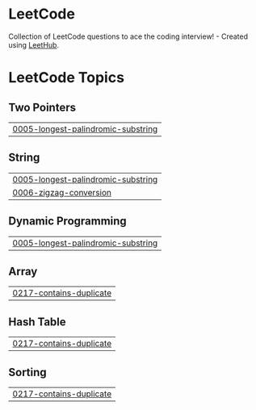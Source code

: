 # LeetCode
Collection of LeetCode questions to ace the coding interview! - Created using [LeetHub](https://github.com/QasimWani/LeetHub).

<!---LeetCode Topics Start-->
# LeetCode Topics
## Two Pointers
|  |
| ------- |
| [0005-longest-palindromic-substring](https://github.com/t03t/LeetCode/tree/master/0005-longest-palindromic-substring) |
## String
|  |
| ------- |
| [0005-longest-palindromic-substring](https://github.com/t03t/LeetCode/tree/master/0005-longest-palindromic-substring) |
| [0006-zigzag-conversion](https://github.com/t03t/LeetCode/tree/master/0006-zigzag-conversion) |
## Dynamic Programming
|  |
| ------- |
| [0005-longest-palindromic-substring](https://github.com/t03t/LeetCode/tree/master/0005-longest-palindromic-substring) |
## Array
|  |
| ------- |
| [0217-contains-duplicate](https://github.com/t03t/LeetCode/tree/master/0217-contains-duplicate) |
## Hash Table
|  |
| ------- |
| [0217-contains-duplicate](https://github.com/t03t/LeetCode/tree/master/0217-contains-duplicate) |
## Sorting
|  |
| ------- |
| [0217-contains-duplicate](https://github.com/t03t/LeetCode/tree/master/0217-contains-duplicate) |
<!---LeetCode Topics End-->